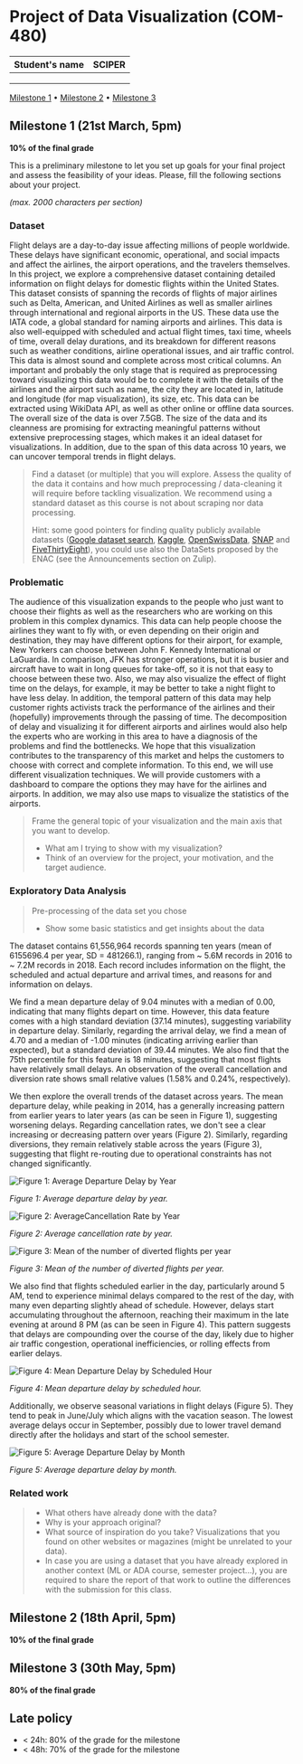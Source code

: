# Project of Data Visualization (COM-480)

| Student's name | SCIPER |
| -------------- | ------ |
| | |
| | |
| | |

[Milestone 1](#milestone-1) • [Milestone 2](#milestone-2) • [Milestone 3](#milestone-3)

## Milestone 1 (21st March, 5pm)

**10% of the final grade**

This is a preliminary milestone to let you set up goals for your final project and assess the feasibility of your ideas.
Please, fill the following sections about your project.

*(max. 2000 characters per section)*

### Dataset

Flight delays are a day-to-day issue affecting millions of people worldwide. These delays have significant economic, operational, and social impacts and affect the airlines, the airport operations, and the travelers themselves. In this project, we explore a comprehensive dataset containing detailed information on flight delays for domestic flights within the United States. This dataset consists of spanning the records of flights of major airlines such as Delta, American, and United Airlines as well as smaller airlines through international and regional airports in the US. These data use the IATA code, a global standard for naming airports and airlines. This data is also well-equipped with scheduled and actual flight times, taxi time, wheels of time, overall delay durations, and its breakdown for different reasons such as weather conditions, airline operational issues, and air traffic control. This data is almost sound and complete across most critical columns. An important and probably the only stage that is required as preprocessing toward visualizing this data would be to complete it with the details of the airlines and the airport such as name, the city they are located in, latitude and longitude (for map visualization), its size, etc. This data can be extracted using WikiData API, as well as other online or offline data sources. The overall size of the data is over 7.5GB. The size of the data and its cleanness are promising for extracting meaningful patterns without extensive preprocessing stages, which makes it an ideal dataset for visualizations. In addition, due to the span of this data across 10 years, we can uncover temporal trends in flight delays.

> Find a dataset (or multiple) that you will explore. Assess the quality of the data it contains and how much preprocessing / data-cleaning it will require before tackling visualization. We recommend using a standard dataset as this course is not about scraping nor data processing.
>
> Hint: some good pointers for finding quality publicly available datasets ([Google dataset search](https://datasetsearch.research.google.com/), [Kaggle](https://www.kaggle.com/datasets), [OpenSwissData](https://opendata.swiss/en/), [SNAP](https://snap.stanford.edu/data/) and [FiveThirtyEight](https://data.fivethirtyeight.com/)), you could use also the DataSets proposed by the ENAC (see the Announcements section on Zulip).

### Problematic

The audience of this visualization expands to the people who just want to choose their flights as well as the researchers who are working on this problem in this complex dynamics. This data can help people choose the airlines they want to fly with, or even depending on their origin and destination, they may have different options for their airport, for example, New Yorkers can choose between John F. Kennedy International or LaGuardia. In comparison, JFK has stronger operations, but it is busier and aircraft have to wait in long queues for take-off, so it is not that easy to choose between these two. Also, we may also visualize the effect of flight time on the delays, for example, it may be better to take a night flight to have less delay. In addition, the temporal pattern of this data may help customer rights activists track the performance of the airlines and their (hopefully) improvements through the passing of time. The decomposition of delay and visualizing it for different airports and airlines would also help the experts who are working in this area to have a diagnosis of the problems and find the bottlenecks. We hope that this visualization contributes to the transparency of this market and helps the customers to choose with correct and complete information. To this end, we will use different visualization techniques. We will provide customers with a dashboard to compare the options they may have for the airlines and airports. In addition, we may also use maps to visualize the statistics of the airports.

> Frame the general topic of your visualization and the main axis that you want to develop.
> - What am I trying to show with my visualization?
> - Think of an overview for the project, your motivation, and the target audience.

### Exploratory Data Analysis

> Pre-processing of the data set you chose
> - Show some basic statistics and get insights about the data

The dataset contains 61,556,964 records spanning ten years (mean of 6155696.4 per year, SD = 481266.1), ranging from ~ 5.6M records in 2016 to ~ 7.2M records in 2018. Each record includes information on the flight, the scheduled and actual departure and arrival times, and reasons for and information on delays.

We find a mean departure delay of 9.04 minutes with a median of 0.00, indicating that many flights depart on time. However, this data feature comes with a high standard deviation (37.14 minutes), suggesting variability in departure delay. Similarly, regarding the arrival delay, we find a mean of 4.70 and a median of -1.00 minutes (indicating arriving earlier than expected), but a standard deviation of 39.44 minutes. We also find that the 75th percentile for this feature is 18 minutes, suggesting that most flights have relatively small delays. An observation of the overall cancellation and diversion rate shows small relative values (1.58% and 0.24%, respectively).

We then explore the overall trends of the dataset across years. The mean departure delay, while peaking in 2014, has a generally increasing pattern from earlier years to later years (as can be seen in Figure 1), suggesting worsening delays. Regarding cancellation rates, we don't see a clear increasing or decreasing pattern over years (Figure 2). Similarly, regarding diversions, they remain relatively stable across the years (Figure 3), suggesting that flight re-routing due to operational constraints has not changed significantly.

![Figure 1: Average Departure Delay by Year](eda-fig1.png)

*Figure 1: Average departure delay by year.*

![Figure 2: AverageCancellation Rate by Year](eda-fig2.png)

*Figure 2: Average cancellation rate by year.*

![Figure 3: Mean of the number of diverted flights per year](eda-fig3.png)

*Figure 3: Mean of the number of diverted flights per year.*

We also find that flights scheduled earlier in the day, particularly around 5 AM, tend to experience minimal delays compared to the rest of the day, with many even departing slightly ahead of schedule. However, delays start accumulating throughout the afternoon, reaching their maximum in the late evening at around 8 PM (as can be seen in Figure 4). This pattern suggests that delays are compounding over the course of the day, likely due to higher air traffic congestion, operational inefficiencies, or rolling effects from earlier delays.

![Figure 4: Mean Departure Delay by Scheduled Hour](eda-fig4.png)

*Figure 4: Mean departure delay by scheduled hour.*

Additionally, we observe seasonal variations in flight delays (Figure 5). They tend to peak in June/July which aligns with the vacation season. The lowest average delays occur in September, possibly due to lower travel demand directly after the holidays and start of the school semester.

![Figure 5: Average Departure Delay by Month](eda-fig5.png)

*Figure 5: Average departure delay by month.*

### Related work


> - What others have already done with the data?
> - Why is your approach original?
> - What source of inspiration do you take? Visualizations that you found on other websites or magazines (might be unrelated to your data).
> - In case you are using a dataset that you have already explored in another context (ML or ADA course, semester project...), you are required to share the report of that work to outline the differences with the submission for this class.

## Milestone 2 (18th April, 5pm)

**10% of the final grade**


## Milestone 3 (30th May, 5pm)

**80% of the final grade**


## Late policy

- < 24h: 80% of the grade for the milestone
- < 48h: 70% of the grade for the milestone

